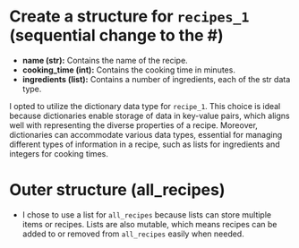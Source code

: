 # Create a structure for `recipes_1` (sequential change to the #)
- **name (str):** Contains the name of the recipe.
- **cooking_time (int):** Contains the cooking time in minutes.
- **ingredients (list):** Contains a number of ingredients, each of the str data type.

I opted to utilize the dictionary data type for `recipe_1`. This choice is ideal because dictionaries enable storage of data in key-value pairs, which aligns well with representing the diverse properties of a recipe. Moreover, dictionaries can accommodate various data types, essential for managing different types of information in a recipe, such as lists for ingredients and integers for cooking times.

# Outer structure (all_recipes)
- I chose to use a list for `all_recipes` because lists can store multiple items or recipes. Lists are also mutable, which means recipes can be added to or removed from `all_recipes` easily when needed.